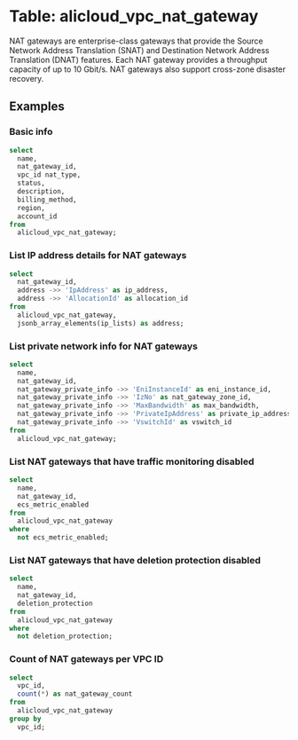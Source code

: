 # Table: alicloud_vpc_nat_gateway

NAT gateways are enterprise-class gateways that provide the Source Network Address Translation (SNAT) and Destination Network Address Translation (DNAT) features. Each NAT gateway provides a throughput capacity of up to 10 Gbit/s. NAT gateways also support cross-zone disaster recovery.

## Examples

### Basic info

```sql
select
  name,
  nat_gateway_id,
  vpc_id nat_type,
  status,
  description,
  billing_method,
  region,
  account_id
from
  alicloud_vpc_nat_gateway;
```

### List IP address details for NAT gateways

```sql
select
  nat_gateway_id,
  address ->> 'IpAddress' as ip_address,
  address ->> 'AllocationId' as allocation_id
from
  alicloud_vpc_nat_gateway,
  jsonb_array_elements(ip_lists) as address;
```

### List private network info for NAT gateways

```sql
select
  name,
  nat_gateway_id,
  nat_gateway_private_info ->> 'EniInstanceId' as eni_instance_id,
  nat_gateway_private_info ->> 'IzNo' as nat_gateway_zone_id,
  nat_gateway_private_info ->> 'MaxBandwidth' as max_bandwidth,
  nat_gateway_private_info ->> 'PrivateIpAddress' as private_ip_address,
  nat_gateway_private_info ->> 'VswitchId' as vswitch_id
from
  alicloud_vpc_nat_gateway;
```

### List NAT gateways that have traffic monitoring disabled

```sql
select
  name,
  nat_gateway_id,
  ecs_metric_enabled
from
  alicloud_vpc_nat_gateway
where
  not ecs_metric_enabled;
```

### List NAT gateways that have deletion protection disabled

```sql
select
  name,
  nat_gateway_id,
  deletion_protection
from
  alicloud_vpc_nat_gateway
where
  not deletion_protection;
```

### Count of NAT gateways per VPC ID

```sql
select
  vpc_id,
  count(*) as nat_gateway_count
from
  alicloud_vpc_nat_gateway
group by
  vpc_id;
```
